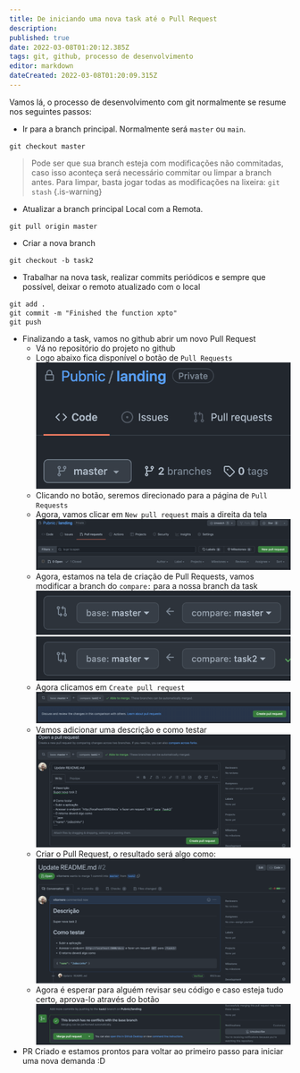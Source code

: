 ```yaml
---
title: De iniciando uma nova task até o Pull Request
description: 
published: true
date: 2022-03-08T01:20:12.385Z
tags: git, github, processo de desenvolvimento
editor: markdown
dateCreated: 2022-03-08T01:20:09.315Z
---
```


Vamos lá, o processo de desenvolvimento com git normalmente se resume nos seguintes passos:

- Ir para a branch principal. Normalmente será `master` ou `main`.
```
git checkout master
```
> Pode ser que sua branch esteja com modificações não commitadas, caso isso aconteça será necessário commitar ou limpar a branch antes. Para limpar, basta jogar todas as modificações na lixeira: `git stash`
{.is-warning}
- Atualizar a branch principal Local com a Remota.
```
git pull origin master
```
- Criar a nova branch
```
git checkout -b task2
```
- Trabalhar na nova task, realizar commits periódicos e sempre que possível, deixar o remoto atualizado com o local
```
git add .
git commit -m "Finished the function xpto"
git push
```
- Finalizando a task, vamos no github abrir um novo Pull Request
	- Vá no repositório do projeto no github
	- Logo abaixo fica disponível o botão de `Pull Requests`
  ![pull_request_pages.png](/pull_request_pages.png)
	- Clicando no botão, seremos direcionado para a página de `Pull Requests`
	- Agora, vamos clicar em `New pull request` mais a direita da tela
  ![new_pull_request_button.png](/new_pull_request_button.png)
	- Agora, estamos na tela de criação de Pull Requests, vamos modificar a branch do `compare:` para a nossa branch da task
  ![pr_create_page.png](/pr_create_page.png)
  ![pr_selected_branch.png](/pr_selected_branch.png)
	- Agora clicamos em `Create pull request`
	![pr_create_button.png](/pr_create_button.png)
	- Vamos adicionar uma descrição e como testar
  ![pr_description.png](/pr_description.png)
	- Criar o Pull Request, o resultado será algo como:
  ![pr_created.png](/pr_created.png)
	- Agora é esperar para alguém revisar seu código e caso esteja tudo certo, aprova-lo através do botão
  ![pr_approve_button.png](/pr_approve_button.png)
- PR Criado e estamos prontos para voltar ao primeiro passo para iniciar uma nova demanda :D